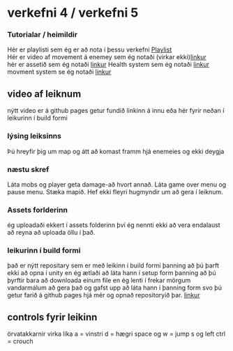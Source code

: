# verkefni 4 / verkefni 5

### Tutorialar / heimildir
Hér er playlisti sem ég er að nota í þessu verkefni [Playlist](https://www.youtube.com/watch?v=on9nwbZngyw&index=1&list=PLPV2KyIb3jR6TFcFuzI2bB7TMNIIBpKMQ)                                                                             
Hér er video af movement á enemey sem ég notaði (virkar ekki)[linkur](https://www.youtube.com/watch?v=aRxuKoJH9Y0)                         
hér er assetið sem ég notaði [linkur](https://assetstore.unity.com/packages/2d/characters/sunny-land-103349) 
Health system sem ég notaði [linkur](https://www.youtube.com/watch?v=3uyolYVsiWc)
movment system se ég notaði [linkur](https://www.youtube.com/watch?v=aRxuKoJH9Y0&)

## video af leiknum
nýtt video er á github pages getur fundið linkinn á innu eða hér fyrir neðan  í leikurinn í build formi

### lýsing leiksinns
Þú hreyfir þig um map og átt að komast framm hjá enemeies og ekki deygja 

### næstu skref
Láta mobs og player geta damage-að hvort annað. Láta game over menu og pause menu. Stæka mapið.
Hef ekki fleyri hugmyndir um að gera í leiknum.

### Assets forlderinn
ég uploadaði ekkert í assets folderinn því ég nennti ekki að vera endalaust að reyna að uploada öllu í það.

### leikurinn í build formi
það er nýtt repositary sem er með leikinn í build formi þanning að þú þarft ekki að opna í unity en ég ætlaði að láta hann í setup form þanning að þú þyrftir bara að downloada einum file en ég lenti í frekar mörgum vandarmálum að gera það og gafst upp að láta hann í þanning form svo þú getur farið á github pages hjá mér og opnað repositoryið þar.
[linkur](https://tindur20.github.io)

## controls fyrir leikinn
örvatakkarnir virka líka
a = vinstri
d = hægri
space og w = jump
s og left ctrl = crouch
